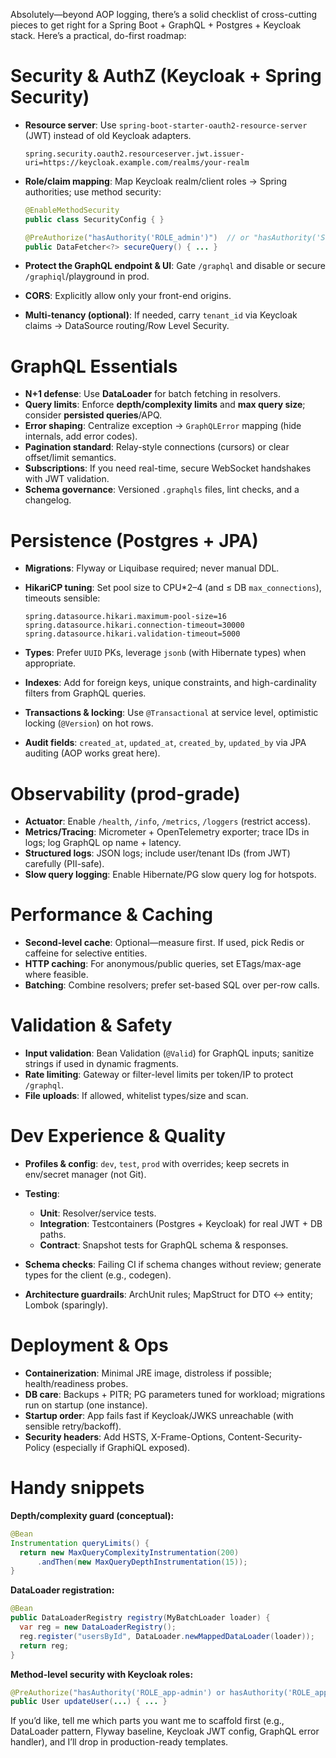 Absolutely—beyond AOP logging, there’s a solid checklist of cross-cutting pieces to get right for a Spring Boot + GraphQL + Postgres + Keycloak stack. Here’s a practical, do-first roadmap:

# Security & AuthZ (Keycloak + Spring Security)

* **Resource server**: Use `spring-boot-starter-oauth2-resource-server` (JWT) instead of old Keycloak adapters.

  ```properties
  spring.security.oauth2.resourceserver.jwt.issuer-uri=https://keycloak.example.com/realms/your-realm
  ```
* **Role/claim mapping**: Map Keycloak realm/client roles → Spring authorities; use method security:

  ```java
  @EnableMethodSecurity
  public class SecurityConfig { }

  @PreAuthorize("hasAuthority('ROLE_admin')")  // or "hasAuthority('SCOPE_read')"
  public DataFetcher<?> secureQuery() { ... }
  ```
* **Protect the GraphQL endpoint & UI**: Gate `/graphql` and disable or secure `/graphiql`/playground in prod.
* **CORS**: Explicitly allow only your front-end origins.
* **Multi-tenancy (optional)**: If needed, carry `tenant_id` via Keycloak claims → DataSource routing/Row Level Security.

# GraphQL Essentials

* **N+1 defense**: Use **DataLoader** for batch fetching in resolvers.
* **Query limits**: Enforce **depth/complexity limits** and **max query size**; consider **persisted queries**/APQ.
* **Error shaping**: Centralize exception → `GraphQLError` mapping (hide internals, add error codes).
* **Pagination standard**: Relay-style connections (cursors) or clear offset/limit semantics.
* **Subscriptions**: If you need real-time, secure WebSocket handshakes with JWT validation.
* **Schema governance**: Versioned `.graphqls` files, lint checks, and a changelog.

# Persistence (Postgres + JPA)

* **Migrations**: Flyway or Liquibase required; never manual DDL.
* **HikariCP tuning**: Set pool size to CPU\*2–4 (and ≤ DB `max_connections`), timeouts sensible:

  ```properties
  spring.datasource.hikari.maximum-pool-size=16
  spring.datasource.hikari.connection-timeout=30000
  spring.datasource.hikari.validation-timeout=5000
  ```
* **Types**: Prefer `UUID` PKs, leverage `jsonb` (with Hibernate types) when appropriate.
* **Indexes**: Add for foreign keys, unique constraints, and high-cardinality filters from GraphQL queries.
* **Transactions & locking**: Use `@Transactional` at service level, optimistic locking (`@Version`) on hot rows.
* **Audit fields**: `created_at`, `updated_at`, `created_by`, `updated_by` via JPA auditing (AOP works great here).

# Observability (prod-grade)

* **Actuator**: Enable `/health`, `/info`, `/metrics`, `/loggers` (restrict access).
* **Metrics/Tracing**: Micrometer + OpenTelemetry exporter; trace IDs in logs; log GraphQL op name + latency.
* **Structured logs**: JSON logs; include user/tenant IDs (from JWT) carefully (PII-safe).
* **Slow query logging**: Enable Hibernate/PG slow query log for hotspots.

# Performance & Caching

* **Second-level cache**: Optional—measure first. If used, pick Redis or caffeine for selective entities.
* **HTTP caching**: For anonymous/public queries, set ETags/max-age where feasible.
* **Batching**: Combine resolvers; prefer set-based SQL over per-row calls.

# Validation & Safety

* **Input validation**: Bean Validation (`@Valid`) for GraphQL inputs; sanitize strings if used in dynamic fragments.
* **Rate limiting**: Gateway or filter-level limits per token/IP to protect `/graphql`.
* **File uploads**: If allowed, whitelist types/size and scan.

# Dev Experience & Quality

* **Profiles & config**: `dev`, `test`, `prod` with overrides; keep secrets in env/secret manager (not Git).
* **Testing**:

  * **Unit**: Resolver/service tests.
  * **Integration**: Testcontainers (Postgres + Keycloak) for real JWT + DB paths.
  * **Contract**: Snapshot tests for GraphQL schema & responses.
* **Schema checks**: Failing CI if schema changes without review; generate types for the client (e.g., codegen).
* **Architecture guardrails**: ArchUnit rules; MapStruct for DTO ↔ entity; Lombok (sparingly).

# Deployment & Ops

* **Containerization**: Minimal JRE image, distroless if possible; health/readiness probes.
* **DB care**: Backups + PITR; PG parameters tuned for workload; migrations run on startup (one instance).
* **Startup order**: App fails fast if Keycloak/JWKS unreachable (with sensible retry/backoff).
* **Security headers**: Add HSTS, X-Frame-Options, Content-Security-Policy (especially if GraphiQL exposed).

# Handy snippets

**Depth/complexity guard (conceptual):**

```java
@Bean
Instrumentation queryLimits() {
  return new MaxQueryComplexityInstrumentation(200)
      .andThen(new MaxQueryDepthInstrumentation(15));
}
```

**DataLoader registration:**

```java
@Bean
public DataLoaderRegistry registry(MyBatchLoader loader) {
  var reg = new DataLoaderRegistry();
  reg.register("usersById", DataLoader.newMappedDataLoader(loader));
  return reg;
}
```

**Method-level security with Keycloak roles:**

```java
@PreAuthorize("hasAuthority('ROLE_app-admin') or hasAuthority('ROLE_app-editor')")
public User updateUser(...) { ... }
```

If you’d like, tell me which parts you want me to scaffold first (e.g., DataLoader pattern, Flyway baseline, Keycloak JWT config, GraphQL error handler), and I’ll drop in production-ready templates.
